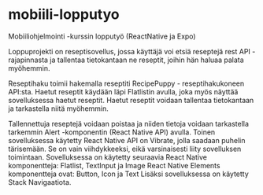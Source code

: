 # mobiili-lopputyo
Mobiiliohjelmointi -kurssin lopputyö (ReactNative ja Expo)

Loppuprojekti on reseptisovellus, jossa käyttäjä voi etsiä reseptejä rest API -rajapinnasta ja tallentaa tietokantaan ne reseptit, joihin hän haluaa palata myöhemmin. 

Reseptihaku toimii hakemalla reseptiti RecipePuppy - reseptihakukoneen API:sta.
Haetut reseptit käydään läpi Flatlistin avulla, joka myös näyttää sovelluksessa haetut reseptit.
Haetut reseptit voidaan tallentaa tietokantaan ja tarkastella niitä myöhemmin.

Tallennettuja reseptejä voidaan poistaa ja niiden tietoja voidaan tarkastella tarkemmin Alert -komponentin (React Native API) avulla.
Toinen sovelluksessa käytetty React Native API on Vibrate, jolla saadaan puhelin tärisemään. Se on vain viihdykkeeksi, eikä varsinaisesti liity sovelluksen toimintaan.
Sovelluksessa on käytetty seuraavia React Native komponentteja: Flatlist, TextInput ja Image
React Native Elements komponentteja ovat: Button, Icon ja Text
Lisäksi sovelluksessa on käytetty Stack Navigaatiota.

